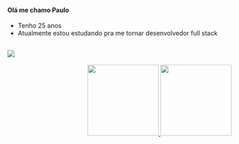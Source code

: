 #### Olá me chamo Paulo

* Tenho 25 anos
* Atualmente estou estudando pra me tornar desenvolvedor full stack



## 


<div  align="center"  style="display: flex;">
    <a href="https://github.com/paulo-tavaresx">
    <img src="https://wakatime.com/badge/user/9d847695-5a62-480f-92e6-857a09c8ca1a.svg"/>
</div>
    <br/>
<div align="center" style="display: flex;justify-content: space-between;">
    <a href="https://github.com/paulo-tavaresx">
    <img height="160em" src="https://github-readme-stats.vercel.app/api?username=paulo-tavaresx"/>
    <img  height="160em" src="https://github-readme-stats.vercel.app/api/top-langs/?username=paulo-tavaresx&layout=compact"/>

</div>
    
    


